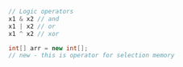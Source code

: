 ``` C#
// Logic operators 
x1 & x2 // and
x1 | x2 // or
x1 ^ x2 // xor
```

```C#
int[] arr = new int[];
// new - this is operator for selection memory
```

```

```